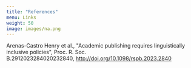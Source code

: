 ```yaml
---
title: "References"
menu: Links
weight: 50
image: images/na.png
---
```


Arenas-Castro Henry et al., "Academic publishing requires linguistically inclusive policies", Proc. R. Soc. B.2912023284020232840, http://doi.org/10.1098/rspb.2023.2840


